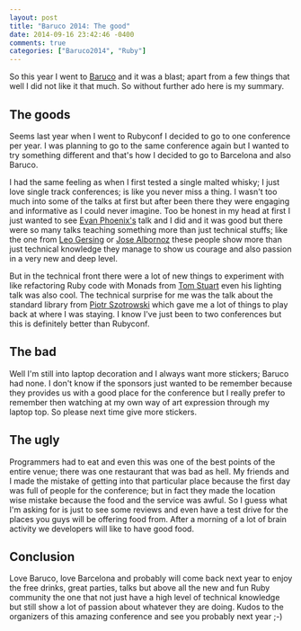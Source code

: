 ```yaml
---
layout: post
title: "Baruco 2014: The good"
date: 2014-09-16 23:42:46 -0400
comments: true
categories: ["Baruco2014", "Ruby"]
---
```


So this year I went to [Baruco](http://www.baruco.org) and it was a blast;
apart from a few things that well I did not like it that much. So without
further ado here is my summary.

## The goods

Seems last year when I went to Rubyconf I decided to go to one conference per
year. I was planning to go to the same conference again but I wanted to try
something different and that's how I decided to go to Barcelona and also
Baruco.

I had the same feeling as when I first tested a single malted whisky; I just
love single track conferences; is like you never miss a thing. I wasn't too
much into some of the talks at first but after been there they were engaging
and informative as I could never imagine. Too be honest in my head at first
I just wanted to see [Evan Phoenix's](https://twitter.com/evanphx) talk and
I did and it was good but there were so many talks teaching something more than
just technical stuffs; like the one from [Leo Gersing](https://twitter.com/rubybuddha)
or [Jose Albornoz](https://twitter.com/eljojo) these people show more than just
technical knowledge they manage to show us courage and also passion in a very
new and deep level.

But in the technical front there were a lot of new things to experiment with
like refactoring Ruby code with Monads from [Tom Stuart](http://twitter.com/tomstuart)
even his lighting talk was also cool. The technical surprise for me was the
talk about the standard library from [Piotr Szotrowski](http://twitter.com/chastell)
which gave me a lot of things to play back at where I was staying. I know I've just
been to two conferences but this is definitely better than Rubyconf.

## The bad

Well I'm still into laptop decoration and I always want more stickers; Baruco
had none. I don't know if the sponsors just wanted to be remember because they
provides us with a good place for the conference but I really prefer to
remember then watching at my own way of art expression through my laptop top.
So please next time give more stickers.

## The ugly

Programmers had to eat and even this was one of the best points of the entire
venue; there was one restaurant that was bad as hell. My friends and I made the
mistake of getting into that particular place because the first day was full of
people for the conference; but in fact they made the location wise mistake
because the food and the service was awful. So I guess what I'm asking for is
just to see some reviews and even have a test drive for the places you guys
will be offering food from. After a morning of a lot of brain activity we
developers will like to have good food.

## Conclusion

Love Baruco, love Barcelona and probably will come back next year to enjoy the
free drinks, great parties, talks but above all the new and fun Ruby community
the one that not just have a high level of technical knowledge but still show
a lot of passion about whatever they are doing. Kudos to the organizers of this
amazing conference and see you probably next year ;-)
